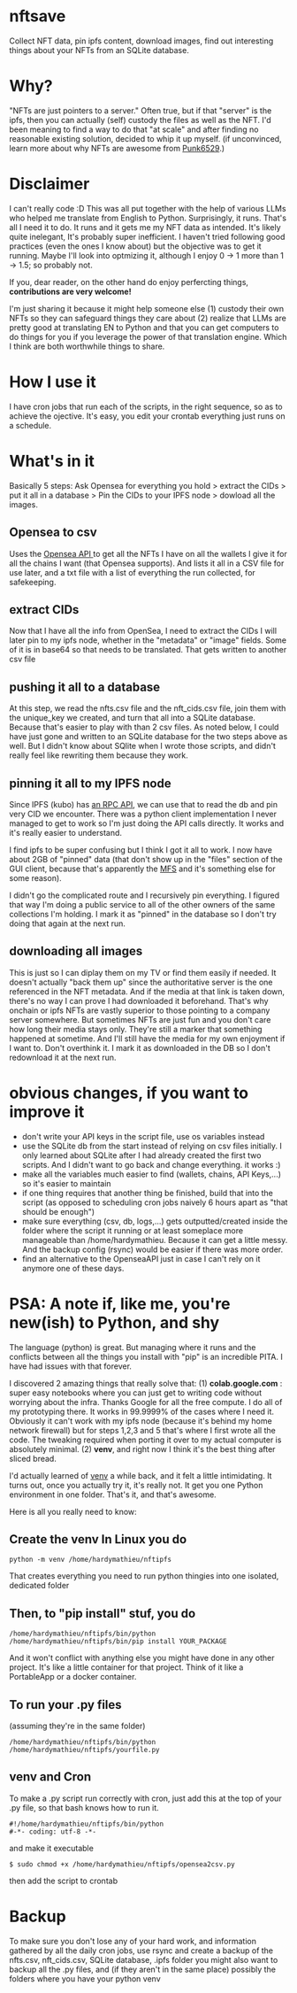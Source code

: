 # nftsave
Collect NFT data, pin ipfs content, download images, find out interesting things about your NFTs from an SQLite database.

# Why?
"NFTs are just pointers to a server."
Often true, but if that "server" is the ipfs, then you can actually (self) custody the files as well as the NFT.
I'd been meaning to find a way to do that "at scale" and after finding no reasonable existing solution, decided to whip it up myself.
(if unconvinced, learn more about why NFTs are awesome from [Punk6529](https://6529.io/education/tweetstorms/).)

# Disclaimer
I can't really code :D
This was all put together with the help of various LLMs who helped me translate from English to Python.
Surprisingly, it runs. That's all I need it to do. It runs and it gets me my NFT data as intended.
It's likely quite inelegant, It's probably super inefficient. I haven't tried following good practices (even the ones I know about) but the objective was to get it running.
Maybe I'll look into optmizing it, although I enjoy 0 -> 1 more than 1 -> 1.5; so probably not. 

If you, dear reader, on the other hand do enjoy perfercting things, **contributions are very welcome!**

I'm just sharing it because it might help someone else (1) custody their own NFTs so they can safeguard things they care about (2) realize that LLMs are pretty good at translating EN to Python and that you can get computers to do things for you if you leverage the power of that translation engine. Which I think are both worthwhile things to share.

# How I use it
I have cron jobs that run each of the scripts, in the right sequence, so as to achieve the ojective.
It's easy, you edit your crontab everything just runs on a schedule.

# What's in it

Basically 5 steps: Ask Opensea for everything you hold > extract the CIDs > put it all in a database > Pin the CIDs to your IPFS node > dowload all the images.

## Opensea to csv
Uses the [Opensea API ](https://docs.opensea.io/) to get all the NFTs I have on all the wallets I give it for all the chains I want (that Opensea supports). And lists it all in a CSV file for use later, and a txt file with a list of everything the run collected, for safekeeping.

## extract CIDs
Now that I have all the info from OpenSea, I need to extract the CIDs I will later pin to my ipfs node, whether in the "metadata" or "image" fields. Some of it is in base64 so that needs to be translated.
That gets written to another csv file

## pushing it all to a database
At this step, we read the nfts.csv file and the nft_cids.csv file, join them with the unique_key we created, and turn that all into a SQLite database. Because that's easier to play with than 2 csv files.
As noted below, I could have just gone and written to an SQLite database for the two steps above as well. But I didn't know about SQlite when I wrote those scripts, and didn't really feel like rewriting them because they work.

## pinning it all to my IPFS node
Since IPFS (kubo) has [an RPC API](https://docs.ipfs.tech/reference/kubo/rpc/), we can use that to read the db and pin very CID we encounter.
There was a python client implementation I never managed to get to work so I'm just doing the API calls directly. It works and it's really easier to understand.

I find ipfs to be super confusing but I think I got it all to work. I now have about 2GB of "pinned" data (that don't show up in the "files" section of the GUI client, because that's apparently the [MFS](https://docs.ipfs.tech/concepts/file-systems/) and it's something else for some reason).

I didn't go the complicated route and I recursively pin everything. I figured that way I'm doing a public service to all of the other owners of the same collections I'm holding. 
I mark it as "pinned" in the database so I don't try doing that again at the next run.

## downloading all images 
This is just so I can diplay them on my TV or find them easily if needed. It doesn't actually "back them up" since the authoritative server is the one referenced in the NFT metadata. And if the media at that link is taken down, there's no way I can prove I had downloaded it beforehand.
That's why onchain or ipfs NFTs are vastly superior to those pointing to a company server somewhere.
But sometimes NFTs are just fun and you don't care how long their media stays only. They're still a marker that something happened at sometime. 
And I'll still have the media for my own enjoyment if I want to.
Don't overthink it.
I mark it as downloaded in the DB so I don't redownload it at the next run.

# obvious changes, if you want to improve it
- don't write your API keys in the script file, use os variables instead
- use the SQLite db from the start instead of relying on csv files initially. I only learned about SQLite after I had already created the first two scripts. And I didn't want to go back and change everything. it works :)
- make all the variables much easier to find (wallets, chains, API Keys,...) so it's easier to maintain
- if one thing requires that another thing be finished, build that into the script (as opposed to scheduling cron jobs naively 6 hours apart as "that should be enough")
- make sure everything (csv, db, logs,...) gets outputted/created inside the folder where the script it running or at least someplace more manageable than /home/hardymathieu. Because it can get a little messy. And the backup config (rsync) would be easier if there was more order.
- find an alternative to the OpenseaAPI just in case I can't rely on it anymore one of these days.

# PSA: A note if, like me, you're new(ish) to Python, and shy
The language (python) is great. But managing where it runs and the conflicts between all the things you install with "pip" is an incredible PITA.
I have had issues with that forever. 

I discovered 2 amazing things that really solve that:
(1) **colab.google.com** : super easy notebooks where you can just get to writing code without worrying about the infra. Thanks Google for all the free compute. I do all of my prototyping there. It works in 99.9999% of the cases where I need it. Obviously it can't work with my ipfs node (because it's behind my home network firewall) but for steps 1,2,3 and 5 that's where I first wrote all the code. The tweaking required when porting it over to my actual computer is absolutely minimal.
(2) **venv**, and right now I think it's the best thing after sliced bread.

I'd actually learned of [venv](https://docs.python.org/3/library/venv.html) a while back, and it felt a little intimidating.
It turns out, once you actually try it, it's really not.
It get you one Python environment in one folder. That's it, and that's awesome.

Here is all you really need to know: 

## Create the venv In Linux you do 

```
python -m venv /home/hardymathieu/nftipfs
```

That creates everything you need to run python thingies into one isolated, dedicated folder

## Then, to "pip install" stuf, you do

```
/home/hardymathieu/nftipfs/bin/python /home/hardymathieu/nftipfs/bin/pip install YOUR_PACKAGE 
```
And it won't conflict with anything else you might have done in any other project. It's like a little container for that project. Think of it like a PortableApp or a docker container.

## To run your .py files
(assuming they're in the same folder)

```
/home/hardymathieu/nftipfs/bin/python /home/hardymathieu/nftipfs/yourfile.py 
```

## venv and Cron
To make a .py script run correctly with cron, just add this at the top of your .py file, so that bash knows how to run it.

```
#!/home/hardymathieu/nftipfs/bin/python
#-*- coding: utf-8 -*- 
```
and make it executable

```
$ sudo chmod +x /home/hardymathieu/nftipfs/opensea2csv.py
```

then add the script to crontab

# Backup
To make sure you don't lose any of your hard work, and information gathered by all the daily cron jobs, use rsync and create a backup of the nfts.csv, nft_cids.csv, SQLite database, .ipfs folder
you might also want to backup all the .py files, and (if they aren't in the same place) possibly the folders where you have your python venv
